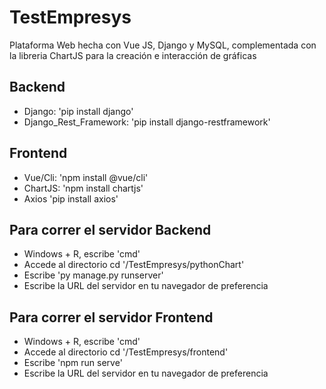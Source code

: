 # TestEmpresys
Plataforma Web hecha con Vue JS, Django y MySQL, complementada con la libreria ChartJS para la creación e interacción de gráficas

## Backend
- Django: 'pip install django'
- Django_Rest_Framework: 'pip install django-restframework' 
## Frontend
- Vue/Cli: 'npm install @vue/cli'
- ChartJS: 'npm install chartjs' 
- Axios 'pip install axios'

## Para correr el servidor Backend
- Windows + R,  escribe 'cmd'
- Accede al directorio cd '/TestEmpresys/pythonChart'
- Escribe 'py manage.py runserver'
- Escribe la URL del servidor en tu navegador de preferencia

## Para correr el servidor Frontend
- Windows + R,  escribe 'cmd'
- Accede al directorio cd '/TestEmpresys/frontend'
- Escribe 'npm run serve'
- Escribe la URL del servidor en tu navegador de preferencia
